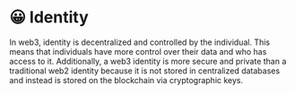 # 😀 Identity

In web3, identity is decentralized and controlled by the individual. This means that individuals have more control over their data and who has access to it. Additionally, a web3 identity is more secure and private than a traditional web2 identity because it is not stored in centralized databases and instead is stored on the blockchain via cryptographic keys.
